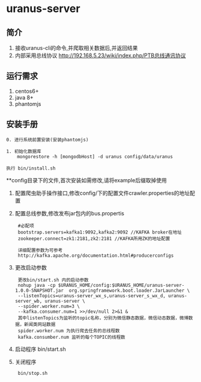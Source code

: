 uranus-server
========================

简介
--------------------------

1. 接收uranus-cli的命令,并爬取相关数据后,并返回结果
2. 内部采用总线协议 http://192.168.5.23/wiki/index.php/PTB总线通讯协议



运行需求
-------------------------

1. centos6+
2. java 8+
3. phantomjs


安装手册
-------------------------

    0. 进行系统前置安装(安装phantomjs) 

    1. 初始化数据库
        mongorestore -h [mongodbHost] -d uranus config/data/uranus 

    执行 bin/install.sh

**config目录下的文件,首次安装如需修改,请将example后缀取掉使用

1. 配置爬虫助手操作接口,修改config/下的配置文件crawler.properties的地址配置

        
2. 配置总线参数,修改发布jar包内的bus.propertis

        #必配项
        bootstrap.servers=kafka1:9092,kafka2:9092 //KAFKA broker在地址
        zookeeper.connect=zk1:2181,zk2:2181 //KAFKA所用ZK的地址配置
        
        详细配置参数为可参考
        http://kafka.apache.org/documentation.html#producerconfigs
3. 更改启动参数
    
        更改bin/start.sh 内的启动参数
        nohup java -cp $URANUS_HOME/config:$URANUS_HOME/uranus-server-1.0.0-SNAPSHOT.jar  org.springframework.boot.loader.JarLauncher \
        --listenTopics=uranus-server_wx_s,uranus-server_s_wx_d, uranus-server_wb, uranus-server \
        --spider.worker.num=3 \
        --kafka.consumer.num=1 >>/dev/null 2>&1 &
        其中listenTopics为监听的topic名称，分别为微信静态数据，微信动态数据，微博数据，新闻类网站数据
        spider.worker.num 为执行爬去任务的总线程数
        kafka.consumber.num 监听的每个TOPIC的线程数
        
3. 启动程序
        bin/start.sh
4. 关闭程序

        bin/stop.sh
    


